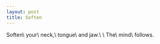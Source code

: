 ```yaml
---
layout: post
title: Soften
---
```

Soften\\
your\\
neck,\\
tongue\\
and jaw.\\
\\
The\\
mind\\
follows.
